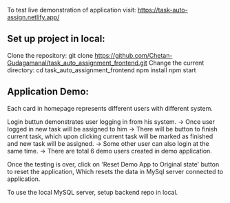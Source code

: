 To test live demonstration of application visit:
https://task-auto-assign.netlify.app/

## Set up project in local:

Clone the repository: git clone https://github.com/Chetan-Gudagamanal/task_auto_assignment_frontend.git
Change the current directory: cd task_auto_assignment_frontend
npm install
npm start

## Application Demo:

Each card in homepage represents different users with different system.

Login buttun demonstrates user logging in from his system.
-> Once user logged in new task will be assigned to him
-> There will be button to finish current task, which upon clicking current task will be marked as finished and new task will be assigned.
-> Some other user can also login at the same time.
-> There are total 6 demo users created in demo application.

Once the testing is over, click on 'Reset Demo App to Original state' button to reset the application, Which resets the data in MySql server connected to application.

To use the local MySQL server, setup backend repo in local.
